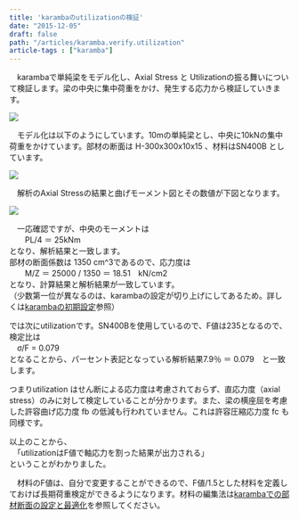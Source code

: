 ```yaml
---
title: 'karambaのutilizationの検証'
date: "2015-12-05"
draft: false
path: "/articles/karamba.verify.utilization"
article-tags : ["karamba"]
---
```


　karambaで単純梁をモデル化し、Axial Stress と Utilizationの振る舞いについて検証します。梁の中央に集中荷重をかけ、発生する応力から検証していきます。  
  
  

[![](http://3.bp.blogspot.com/-lxwjAdTgIzA/VmKR4KU3LdI/AAAAAAAABAg/61unY1th5mI/s400/%25E8%25A7%25A3%25E6%259E%2590%25E7%25B5%2590%25E6%259E%259C.JPG)](http://3.bp.blogspot.com/-lxwjAdTgIzA/VmKR4KU3LdI/AAAAAAAABAg/61unY1th5mI/s1600/%25E8%25A7%25A3%25E6%259E%2590%25E7%25B5%2590%25E6%259E%259C.JPG)

  

  
  
　モデル化は以下のようにしています。10mの単純梁とし、中央に10kNの集中荷重をかけています。部材の断面は H-300x300x10x15 、材料はSN400B としています。  
  
  

[![](http://2.bp.blogspot.com/-Jvs1nOYHn-8/VmKcBlG2AfI/AAAAAAAABA8/2XmZ-GYpOmk/s640/%25E3%2583%25A2%25E3%2583%2587%25E3%2583%25AB%25E5%258C%2596.JPG)](http://2.bp.blogspot.com/-Jvs1nOYHn-8/VmKcBlG2AfI/AAAAAAAABA8/2XmZ-GYpOmk/s1600/%25E3%2583%25A2%25E3%2583%2587%25E3%2583%25AB%25E5%258C%2596.JPG)

  
　解析のAxial Stressの結果と曲げモーメント図とその数値が下図となります。  
  

[![](http://2.bp.blogspot.com/-cQsX2dqXmPY/VmKdPDVHZAI/AAAAAAAABBI/PMzWAo2_vhY/s400/My.JPG)](http://2.bp.blogspot.com/-cQsX2dqXmPY/VmKdPDVHZAI/AAAAAAAABBI/PMzWAo2_vhY/s1600/My.JPG)

  
　一応確認ですが、中央のモーメントは  
　　PL/4 ＝ 25kNm  
となり、解析結果と一致します。  
部材の断面係数は 1350 cm^3であるので、応力度は  
　　M/Z ＝ 25000 / 1350 ＝ 18.51　kN/cm2  
となり、計算結果と解析結果が一致しています。  
（少数第一位が異なるのは、karambaの設定が切り上げにしてあるため。詳しくは[karambaの初期設定](http://rgkr-memo.blogspot.jp/2015/11/karamba.Initial.setting.html)参照）  
  
では次にutilizationです。SN400Bを使用しているので、F値は235となるので、検定比は  
　σ/F = 0.079  
となることから、パーセント表記となっている解析結果7.9％ ＝ 0.079　と一致します。  
  
つまりutilization はせん断による応力度は考慮されておらず、直応力度（axial stress）のみに対して検定していることが分かります。また、梁の横座屈を考慮した許容曲げ応力度 fb の低減も行われていません。これは許容圧縮応力度 fc も同様です。  
  
以上のことから、  
　「utilizationはF値で軸応力を割った結果が出力される」  
ということがわかりました。  
  
　材料のF値は、自分で変更することができるので、F値/1.5とした材料を定義しておけば長期荷重検定ができるようになります。材料の編集法は[karambaでの部材断面の設定と最適化](http://rgkr-memo.blogspot.jp/2015/09/blog-post.html)を参照してください。